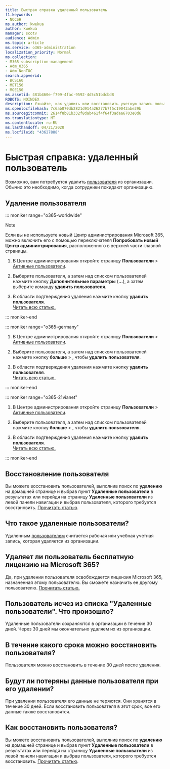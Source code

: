 ```yaml
---
title: Быстрая справка удаленный пользователь
f1.keywords:
- NOCSH
ms.author: kwekua
author: kwekua
manager: scotv
audience: Admin
ms.topic: article
ms.service: o365-administration
localization_priority: Normal
ms.collection:
- M365-subscription-management
- Adm_O365
- Adm_NonTOC
search.appverid:
- BCS160
- MET150
- MOE150
ms.assetid: 481b460e-f799-4fac-9592-4d5c51bdcbd8
ROBOTS: NOINDEX
description: Узнайте, как удалить или восстановить учетную запись пользователя Microsoft 365.
ms.openlocfilehash: 7c6ab070db2821d914a26277b7f5c19043abe39b
ms.sourcegitcommit: 2614f8b81b332f8dab461f4f64f3adaa6703e0d6
ms.translationtype: MT
ms.contentlocale: ru-RU
ms.lasthandoff: 04/21/2020
ms.locfileid: "43627888"
---
```

# <a name="quick-help-deleted-user"></a>Быстрая справка: удаленный пользователь

Возможно, вам потребуется удалить [пользователя](../add-users/add-users.md) из организации. Обычно это необходимо, когда сотрудники покидают организацию. 
  
## <a name="delete-a-user"></a>Удаление пользователя

::: moniker range="o365-worldwide"

> [!NOTE]
> Если вы не используете новый Центр администрирования Microsoft 365, можно включить его с помощью переключателя **Попробовать новый Центр администрирования**, расположенного в верхней части главной страницы.
  
1. В Центре администрирования откройте страницу **Пользователи** \> <a href="https://go.microsoft.com/fwlink/p/?linkid=834822" target="_blank">Активные пользователи</a>.

2. Выберите пользователя, а затем над списком пользователей нажмите кнопку **Дополнительные параметры** (**...**), а затем выберите команду **удалить пользователя**.
  
3. В области подтверждения удаления нажмите кнопку **удалить пользователя**. <br/>[Читать всю статью.](../add-users/delete-a-user.md)
  
::: moniker-end

::: moniker range="o365-germany"

1. В Центре администрирования откройте страницу **Пользователи** \> <a href="https://go.microsoft.com/fwlink/p/?linkid=847686" target="_blank">Активные пользователи</a>.  

2. Выберите пользователя, а затем над списком пользователей нажмите кнопку **больше** > , чтобы **удалить пользователя**.
  
3. В области подтверждения удаления нажмите кнопку **удалить пользователя**. <br/>[Читать всю статью.](../add-users/delete-a-user.md)

::: moniker-end

::: moniker range="o365-21vianet"

1. В Центре администрирования откройте страницу **Пользователи** \> <a href="https://go.microsoft.com/fwlink/p/?linkid=850628" target="_blank">Активные пользователи</a>. 

2. Выберите пользователя, а затем над списком пользователей нажмите кнопку **больше** > , чтобы **удалить пользователя**.
  
3. В области подтверждения удаления нажмите кнопку **удалить пользователя**. <br/>[Читать всю статью.](../add-users/delete-a-user.md)

::: moniker-end

  
## <a name="restore-a-user"></a>Восстановление пользователя

Вы можете восстановить пользователей, выполнив поиск по **удалению** на домашней странице и выбрав пункт **Удаленные пользователи** в результатах или перейдя на страницу **Удаленные пользователи** из левой панели навигации и выбрав пользователя, которого требуется восстановить. [Прочитать статью](../add-users/delete-a-user.md).
  
## <a name="what-are-deleted-users"></a>Что такое удаленные пользователи?

Удаленным [пользователем](../add-users/add-users.md) считается рабочая или учебная учетная запись, которая удаляется из организации. 
  
## <a name="does-deleting-a-user-free-up-their-microsoft-365-license"></a>Удаляет ли пользователь бесплатную лицензию на Microsoft 365?

Да, при удалении пользователя освобождается лицензия Microsoft 365, назначенная этому пользователю. Вы сможете назначить ее другому пользователю. [Прочитать статью.](../../commerce/licenses/remove-licenses-from-subscription.md)
  
## <a name="i-had-a-deleted-user-listed-in-deleted-users-and-then-it-disappeared-what-happened"></a>Пользователь исчез из списка "Удаленные пользователи". Что произошло?

Удаленные пользователи сохраняются в организации в течение 30 дней. Через 30 дней мы окончательно удаляем их из организации.
  
## <a name="how-long-do-i-have-if-i-want-to-restore-a-user"></a>В течение какого срока можно восстановить пользователя?

Пользователя можно восстановить в течение 30 дней после удаления.
  
## <a name="do-i-lose-all-the-users-data-when-i-delete-them"></a>Будут ли потеряны данные пользователя при его удалении?

При удалении пользователя его данные не теряются. Они хранятся в течение 30 дней. Если восстановить пользователя в этот срок, все его данные также восстановятся.
  
## <a name="how-do-i-restore-a-user"></a>Как восстановить пользователя?

Вы можете восстановить пользователей, выполнив поиск по **удалению** на домашней странице и выбрав пункт **Удаленные пользователи** в результатах или перейдя на страницу **Удаленные пользователи** из левой панели навигации и выбрав пользователя, которого требуется восстановить. [Прочитать статью](../add-users/delete-a-user.md).
  

